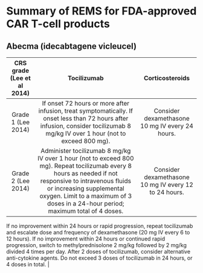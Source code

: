 # Summary of REMS for FDA-approved CAR T-cell products

## Abecma (idecabtagene vicleucel)
|CRS grade (Lee et al 2014)| Tocilizumab   | Corticosteroids |
:----:|     :----:    |  :----:         |
|Grade 1 (Lee 2014)| If onset 72 hours or more after infusion, treat symptomatically. If onset less than 72 hours after infusion, consider tocilizumab 8 mg/kg IV over 1 hour (not to exceed 800 mg).| Consider dexamethasone 10 mg IV every 24 hours.|
|Grade 2 (Lee 2014)|Administer tocilizumab 8 mg/kg IV over 1 hour (not to exceed 800 mg). Repeat tocilizumab every 8 hours as needed if not responsive to intravenous fluids or increasing supplemental oxygen. Limit to a maximum of 3 doses in a 24-hour period; maximum total of 4 doses.|Consider dexamethasone 10 mg IV every 12 to 24 hours.|

If no improvement within 24 hours or rapid progression, repeat tocilizumab and escalate dose and frequency of dexamethasone (20 mg IV every 6 to 12 hours). If no improvement within 24 hours or continued rapid progression, switch to methylprednisolone 2 mg/kg followed by 2 mg/kg divided 4 times per day. After 2 doses of tocilizumab, consider alternative anti-cytokine agents. Do not exceed 3 doses of tocilizumab in 24 hours, or 4 doses in total.
|
